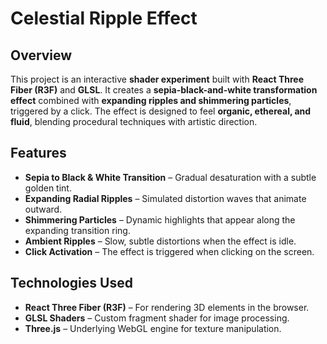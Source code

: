 # Celestial Ripple Effect

## Overview

This project is an interactive **shader experiment** built with **React Three Fiber (R3F)** and **GLSL**. It creates a **sepia-black-and-white transformation effect** combined with **expanding ripples and shimmering particles**, triggered by a click. The effect is designed to feel **organic, ethereal, and fluid**, blending procedural techniques with artistic direction.

## Features

- **Sepia to Black & White Transition** – Gradual desaturation with a subtle golden tint.
- **Expanding Radial Ripples** – Simulated distortion waves that animate outward.
- **Shimmering Particles** – Dynamic highlights that appear along the expanding transition ring.
- **Ambient Ripples** – Slow, subtle distortions when the effect is idle.
- **Click Activation** – The effect is triggered when clicking on the screen.

## Technologies Used

- **React Three Fiber (R3F)** – For rendering 3D elements in the browser.
- **GLSL Shaders** – Custom fragment shader for image processing.
- **Three.js** – Underlying WebGL engine for texture manipulation.
